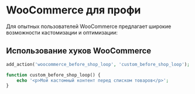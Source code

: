 # WooCommerce для профи

Для опытных пользователей WooCommerce предлагает широкие возможности кастомизации и оптимизации:

## Использование хуков WooCommerce

```php
add_action('woocommerce_before_shop_loop', 'custom_before_shop_loop');

function custom_before_shop_loop() {
    echo '<p>Мой кастомный контент перед списком товаров</p>';
}
